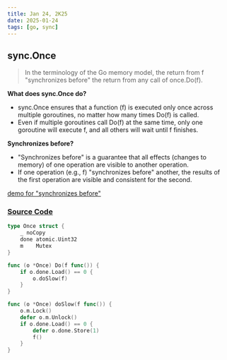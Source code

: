 ```yaml
---
title: Jan 24, 2K25
date: 2025-01-24
tags: [go, sync]
---
```


## sync.Once

> In the terminology of the Go memory model, the return from f "synchronizes before" the return from any call of once.Do(f).

**What does sync.Once do?**
- sync.Once ensures that a function (f) is executed only once across multiple goroutines, no matter how many times Do(f) is called.
- Even if multiple goroutines call Do(f) at the same time, only one goroutine will execute f, and all others will wait until f finishes.

**Synchronizes before?**

- "Synchronizes before" is a guarantee that all effects (changes to memory) of one operation are visible to another operation.
- If one operation (e.g., f) "synchronizes before" another, the results of the first operation are visible and consistent for the second.

[demo for "synchronizes before"](https://github.com/nikkerella/mewtwo-go/tree/master/once)

### [Source Code](https://github.com/golang/go/blob/master/src/sync/once.go)

``` go
type Once struct {
    _ noCopy
	done atomic.Uint32
	m    Mutex
}

func (o *Once) Do(f func()) {
	if o.done.Load() == 0 {
		o.doSlow(f)
	}
}

func (o *Once) doSlow(f func()) {
	o.m.Lock()
	defer o.m.Unlock()
	if o.done.Load() == 0 {
		defer o.done.Store(1)
		f()
	}
}
```
